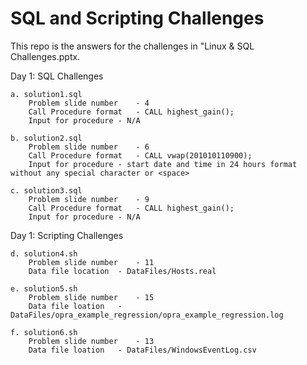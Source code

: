 # SQL and Scripting Challenges

This repo is the answers for the challenges in "Linux & SQL Challenges.pptx.

Day 1: SQL Challenges

	a. solution1.sql
		Problem slide number	- 4
		Call Procedure format	- CALL highest_gain();
		Input for procedure	- N/A

	b. solution2.sql
		Problem slide number	- 6
		Call Procedure format	- CALL vwap(201010110900);
		Input for procedure	- start date and time in 24 hours format without any special character or <space>

	c. solution3.sql
		Problem slide number	- 9
		Call Procedure format	- CALL highest_gain();
		Input for procedure	- N/A

Day 1: Scripting Challenges

	d. solution4.sh
		Problem slide number	- 11
		Data file location	- DataFiles/Hosts.real

	e. solution5.sh
		Problem slide number	- 15
		Data file loation	- DataFiles/opra_example_regression/opra_example_regression.log

	f. solution6.sh
		Problem slide number	- 13
		Data file loation	- DataFiles/WindowsEventLog.csv